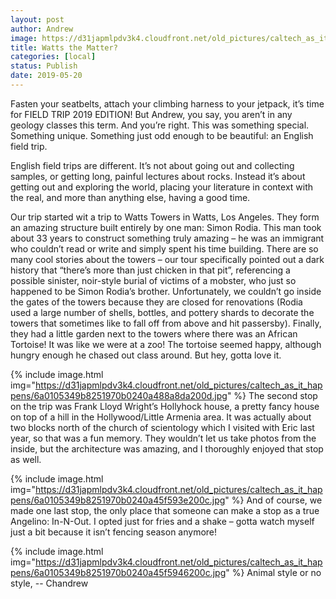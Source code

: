 ```yaml
---
layout: post
author: Andrew
image: https://d31japmlpdv3k4.cloudfront.net/old_pictures/caltech_as_it_happens/6a0105349b8251970b0240a45f5926200c.jpg
title: Watts the Matter? 
categories: [local]
status: Publish
date: 2019-05-20
---
```


Fasten your seatbelts, attach your climbing harness to your jetpack, it’s time for FIELD TRIP 2019 EDITION!
But Andrew, you say, you aren’t in any geology classes this term. And you’re right. This was something special. Something unique. Something just odd enough to be beautiful: an English field trip.

English field trips are different. It’s not about going out and collecting samples, or getting long, painful lectures about rocks. Instead it’s about getting out and exploring the world, placing your literature in context with the real, and more than anything else, having a good time.

Our trip started wit a trip to Watts Towers in Watts, Los Angeles. They form an amazing structure built entirely by one man: Simon Rodia. This man took about 33 years to construct something truly amazing – he was an immigrant who couldn’t read or write and simply spent his time building. There are so many cool stories about the towers – our tour specifically pointed out a dark history that “there’s more than just chicken in that pit”, referencing a possible sinister, noir-style burial of victims of a mobster, who just so happened to be Simon Rodia’s brother. Unfortunately, we couldn’t go inside the gates of the towers because they are closed for renovations (Rodia used a large number of shells, bottles, and pottery shards to decorate the towers that sometimes like to fall off from above and hit passersby). Finally, they had a little garden next to the towers where there was an African Tortoise! It was like we were at a zoo! The tortoise seemed happy, although hungry enough he chased out class around. But hey, gotta love it.


{% include image.html img="https://d31japmlpdv3k4.cloudfront.net/old_pictures/caltech_as_it_happens/6a0105349b8251970b0240a488a8da200d.jpg" %}
The second stop on the trip was Frank Lloyd Wright’s Hollyhock house, a pretty fancy house on top of a hill in the Hollywood/Little Armenia area. It was actually about two blocks north of the church of scientology which I visited with Eric last year, so that was a fun memory. They wouldn’t let us take photos from the inside, but the architecture was amazing, and I thoroughly enjoyed that stop as well.


{% include image.html img="https://d31japmlpdv3k4.cloudfront.net/old_pictures/caltech_as_it_happens/6a0105349b8251970b0240a45f593e200c.jpg" %}
And of course, we made one last stop, the only place that someone can make a stop as a true Angelino: In-N-Out. I opted just for fries and a shake – gotta watch myself just a bit because it isn’t fencing season anymore!


{% include image.html img="https://d31japmlpdv3k4.cloudfront.net/old_pictures/caltech_as_it_happens/6a0105349b8251970b0240a45f5946200c.jpg" %}
Animal style or no style,
-- Chandrew
